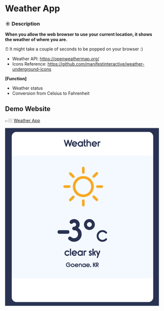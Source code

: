 # Weather App

### ☀️ Description 

**When you allow the web browser to use your current location, it shows the weather of where you are.**

⏰ It might take a couple of seconds to be popped on your browser :)

* Weather API: https://openweathermap.org/ 
* Icons Reference: https://github.com/manifestinteractive/weather-underground-icons

**[Function]**

* Weather status 
* Conversion from Celsius to Fahrenheit

## Demo Website

👉🏼 [Weather App](https://quizzical-elion-a5fbc4.netlify.app/)

![Demo](md-images/Demo.png)
